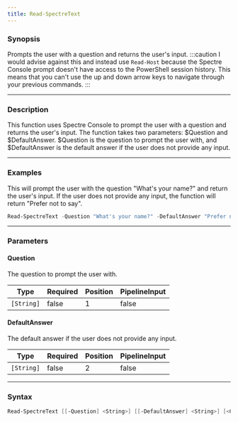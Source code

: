 ```yaml
---
title: Read-SpectreText
---
```








### Synopsis
Prompts the user with a question and returns the user's input.
:::caution
I would advise against this and instead use `Read-Host` because the Spectre Console prompt doesn't have access to the PowerShell session history. This means that you can't use the up and down arrow keys to navigate through your previous commands.
:::



---


### Description

This function uses Spectre Console to prompt the user with a question and returns the user's input. The function takes two parameters: $Question and $DefaultAnswer. $Question is the question to prompt the user with, and $DefaultAnswer is the default answer if the user does not provide any input.



---


### Examples
This will prompt the user with the question "What's your name?" and return the user's input. If the user does not provide any input, the function will return "Prefer not to say".

```powershell
Read-SpectreText -Question "What's your name?" -DefaultAnswer "Prefer not to say"
```


---


### Parameters
#### **Question**

The question to prompt the user with.






|Type      |Required|Position|PipelineInput|
|----------|--------|--------|-------------|
|`[String]`|false   |1       |false        |



#### **DefaultAnswer**

The default answer if the user does not provide any input.






|Type      |Required|Position|PipelineInput|
|----------|--------|--------|-------------|
|`[String]`|false   |2       |false        |





---


### Syntax
```powershell
Read-SpectreText [[-Question] <String>] [[-DefaultAnswer] <String>] [<CommonParameters>]
```

